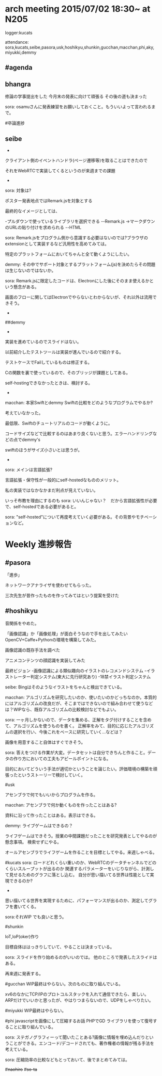 
arch meeting 2015/07/02 18:30~ at N205
=====
logger:kucats

attendance: sora,kucats,seibe,pasora,usk,hoshikyu,shunkin,gucchan,macchan,phi,aky,miyukki,demmy

#agenda
------

## bhangra

修論の学事提出をした
今月末の発表に向けて頑張る
その後の道も決まった

sora: osamuさんに発表練習をお願いしておくこと。もういいよって言われるまで。

#卒論進捗

## seibe
-
クライアント側のイベントハンドラ(ページ遷移等)を取ることはできたので

それをWebRTCで実装してくるというのが来週までの課題

-
sora: 対象は?

ポスター発表地点ではRemark.jsを対象とする

最終的なイメージとしては、

-プルダウンで使っているライブラリを選択できる
--Remark.js ->マークダウンのURLの貼り付けを求められる
--HTML

sora: Remark.jsをプログラム側から意識する必要はないのでは?ブラウザのextensionとして実装するなど汎用性を高めてみては。

特定のプラットフォームにおいてちゃんと全て動くようにしたい。

demmy: その中でサポート対象とするプラットフォーム(js)を決めたらその問題は生じないのではないか。

sora: Remark.jsに限定したコードは、Electronにした後にそのまま使えるかという懸念がある。

画面のフローに関してはElectronでやらないとわからないが、それ以外は流用できそう。

-

##demmy

-
実装を進めているのでスライドはない。

以前紹介したテストツールは実装が進んでいるので紹介する。


テストケースでFailしているものは修正する。

Cの関数を裏で使っているので、そのブリッジが課題としてある。

self-hostingできなかったときは、検討する。

-
macchan: 本家Swiftとdemmy Swiftの比較をどのようなプログラムでやるか?

考えていなかった。

最低限、Swiftのチュートリアルのコードが動くように。

コードサイズなどで比較するのはあまり良くないと思う。エラーハンドリングなどの点でdemmy's 

swiftのほうがサイズ小さいとは思うが。

-
sora: メインは言語拡張?

言語拡張・保守性が一般的にself-hostedなもののメリット。

私の実装ではなかなかまだ利点が見えていない。

いっそ布教を理由にするのも
sora: いいんじゃない？　だから言語拡張性が必要で、self-hostedである必要があると。

sora: "self-hosted"について再度考えていく必要がある。その背景やモチベーションなど。
# Weekly 進捗報告

#pasora
-
「進歩」

ネットワークアナライザを使わせてもらった。

三次先生が昔作ったものを作ってみてはという提案を受けた

#hoshikyu
-

音関係をやめた。

「画像認識」か「画像処理」が面白そうなので手を出してみたい
OpenCV+Caffe+Pythonの環境を構築してみた。

画像認識の既存手法を調べた

アニメコンテンツの顔認識を実装してみた

最終ビジョン
-画像認識による類似趣向のイラストのレコメンドシステム
-イラストレーター判定システム(東大に先行研究あり)
-18禁イラスト判定システム

seibe: Bingはそのようなイラストをちゃんと検出できている。

macchan: アルゴリズムを研究したいのか、使いたいのかどっちなのか。本質的にはアルゴリズムの改良だが、そこまではできないので組み合わせて使うなどは？WIPなら、既存アルゴリズムの比較検討などでもよい。

sora: 一ヶ月しかないので、データを集める、正解をタグ付けすることを含めて、アルゴリズムを使うものを書く。
正解率をみて、目的に応じたアルゴリズムの選択を行い、今後これをベースに研究していく…などは？

画像を用意すること自体はすぐできそう。

sora: 答えをつける作業が大変。データセットは自分できちんと作ること。データの作り方においての工夫もアピールポイントになる。

目的においてどういう手法が適切かということを論じたい。評価環境の構築を頑張ったというストーリーで検討していく。

#usk

アセンブラで何でもいいからプログラムを作る。

macchan: アセンブラで何か動くものを作ったことはある?

資料に沿って作ったことはある。表示はできる。

demmy: ライブゲームはできるの？

ライフゲームはできそう。授業の中間課題だったことを研究発表としてやるのが懸念事項。
検索せずにやる。

オールアセンブラでライフゲームを作ることを目標としてやる。来週しゃべる。

#kucats
sora: ロードどれくらい重いのか、WebRTCのデータチャンネルでどのくらいスループットが出るのか
関連するパラメーターをいじりながら、計測して見せるためのグラフに落とし込む。
自分が思い描いてる世界は性能として実現できるのか?

-

思い描いてる世界を実現するために、パフォーマンスが出るのか、測定してグラフを書いてくる。

sora:それWIP でも良いと思う。

#shunkin

IoT,IoP(oker)作り

目標自体ははっきりしていて、やることは決まっている。

sora: スライドを作り始めるのがいいのでは。
他のところで発表したスライドはある。

再来週に発表する。

#gucchan
WIP最終はやらない。次のものに取り組んでいる。

xv6のなかにTCP/IPのプロトコルスタックを入れて通信できたら、楽しい。
ARPだけでいいかと思ったが、やはりつまらないので、UDPをしゃべりたい。

#miyukki
WIP最終はやらない。

#phi
javascriptを画像にして圧縮するお話
PHPでGD ライブラリを使って復号することに取り組んでいる。

sora: ステガノグラフィーって聞いたことある?画像に情報を埋め込んだりということができる。エンコード/デコードされても、著作権者の情報が残る手法を考えている。

sora: 圧縮効率の比較などもとっておいて、後でまとめてみては。

#~~naohiro~~
#~~so-ta~~

